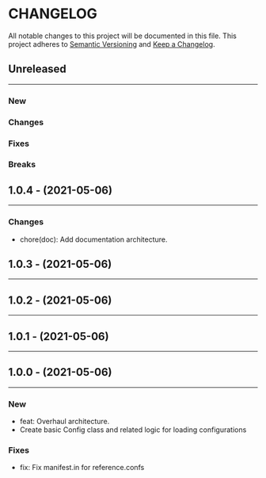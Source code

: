 # CHANGELOG

All notable changes to this project will be documented in this file.
This project adheres to [Semantic Versioning](http://semver.org/) and [Keep a Changelog](http://keepachangelog.com/).



## Unreleased
---

### New

### Changes

### Fixes

### Breaks


## 1.0.4 - (2021-05-06)
---

### Changes
* chore(doc): Add documentation architecture.


## 1.0.3 - (2021-05-06)
---

## 1.0.2 - (2021-05-06)
---

## 1.0.1 - (2021-05-06)
---

## 1.0.0 - (2021-05-06)
---

### New
* feat: Overhaul architecture.
* Create basic Config class and related logic for loading configurations


### Fixes
* fix: Fix manifest.in for reference.confs


